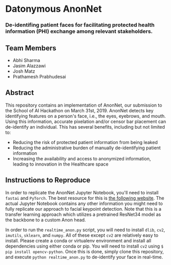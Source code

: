 # Datonymous AnonNet
### De-identifing patient faces for facilitating protected health information (PHI) exchange among relevant stakeholders.

## Team Members
- Abhi Sharma
- Jasim Alazzawi
- Josh Matz
- Prathamesh Prabhudesai

## Abstract
This repository contains an implementation of AnonNet, our submission to the School of AI Hackathon on March 31st, 2019. AnonNet detects key identifying features on a person's face, i.e., the eyes, eyebrows, and mouth. Using this information, accurate pixelation and/or censor bar placement can de-identify an individual. This has several benefits, including but not limited to:
- Reducing the risk of protected patient information from being leaked
- Reducing the administrative burden of manually de-identifying patient information
- Increasing the availability and access to anonymized information, leading to innovation in the Healthcare space

## Instructions to Reproduce
In order to replicate the AnonNet Jupyter Notebook, you'll need to install `fastai` and `PyTorch`. The best resource for this is [the following website](https://docs.fast.ai/). The actual Jupyter Notebook contains any other information you might need to fully replicate our approach to facial keypoint detection. Note that this is a transfer learning approach which utilizes a pretrained ResNet34 model as the backbone to a custom Anon head. 

In order to run the `realtime_anon.py` script, you will need to install `dlib`, `cv2`, `imutils`, `sklearn`, and `numpy`. All of these except `cv2` are relatively easy to install. Please create a conda or virtualenv environment and install all dependencies using either conda or pip. You will need to install `cv2` using `$ pip install opencv-python`. Once this is done, simply clone this repository, and execute `python realtime_anon.py` to de-identify your face in real-time. 